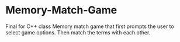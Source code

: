# Memory-Match-Game
Final for C++ class
Memory match game that first prompts the user to select game options. Then match the terms with each other. 
